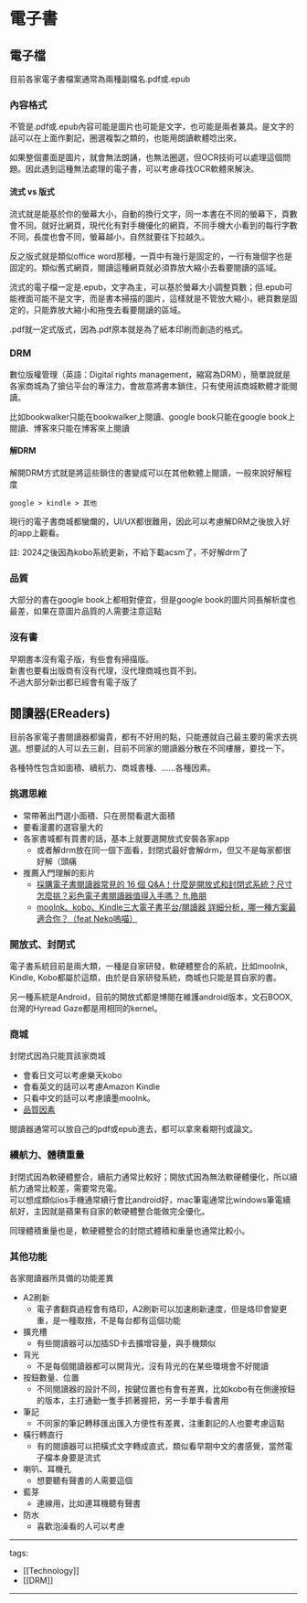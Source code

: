 # 電子書

## 電子檔
目前各家電子書檔案通常為兩種副檔名.pdf或.epub

### 內容格式
不管是.pdf或.epub內容可能是圖片也可能是文字，也可能是兩者兼具。是文字的話可以在上面作劃記，圈選複製之類的，也能用朗讀軟體唸出來。

如果整個畫面是圖片，就會無法朗誦，也無法圈選，但OCR技術可以處理這個問題。因此遇到這種無法處理的電子書，可以考慮尋找OCR軟體來解決。

#### 流式 vs 版式
流式就是能基於你的螢幕大小，自動的換行文字，同一本書在不同的螢幕下，頁數會不同。就好比網頁，現代化有對手機優化的網頁，不同手機大小看到的每行字數不同，長度也會不同，螢幕越小，自然就要往下拉越久。

反之版式就是類似office word那種，一頁中有幾行是固定的，一行有幾個字也是固定的。類似舊式網頁，閱讀這種網頁就必須靠放大縮小去看要閱讀的區域。

流式的電子檔一定是.epub，文字為主，可以基於螢幕大小調整頁數；但.epub可能裡面可能不是文字，而是書本掃描的圖片，這樣就是不管放大縮小，總頁數是固定的，只能靠放大縮小和拖曳去看要閱讀的區域。

.pdf就一定式版式，因為.pdf原本就是為了紙本印刷而創造的格式。

### DRM
數位版權管理（英語：Digital rights management，縮寫為DRM），簡單說就是各家商城為了搶佔平台的專注力，會故意將書本鎖住，只有使用該商城軟體才能閱讀。

比如bookwalker只能在bookwalker上閱讀、google book只能在google book上閱讀、博客來只能在博客來上閱讀

#### 解DRM
解開DRM方式就是將這些鎖住的書變成可以在其他軟體上閱讀，一般來說好解程度
```
google > kindle > 其他
```
現行的電子書商城都蠻爛的，UI/UX都很難用，因此可以考慮解DRM之後放入好的app上觀看。

註: 2024之後因為kobo系統更新，不給下載acsm了，不好解drm了

### 品質
大部分的書在google book上都相對便宜，但是google book的圖片同長解析度也最差，如果在意圖片品質的人需要注意這點

### 沒有書
早期書本沒有電子版，有些會有掃描版。  
新書也要看出版商有沒有代理，沒代理商城也買不到。  
不過大部分新出都已經會有電子版了

## 閱讀器(EReaders)

目前各家電子書閱讀器都偏貴，都有不好用的點，只能遷就自己最主要的需求去挑選。想要試的人可以去三創，目前不同家的閱讀器分散在不同樓層，要找一下。

各種特性包含如面積、續航力、商城書種、......各種因素。

### 挑選思維
* 常帶著出門選小面積、只在房間看選大面積
* 要看漫畫的選容量大的
* 各家書城都有買書的話，基本上就要選開放式安裝各家app
  * 或者解drm放在同一個下面看，封閉式最好會解drm，但又不是每家都很好解（頭痛
* 推薦入門理解的影片
  * [採購電子書閱讀器常見的 16 個 Q&A！什麼是開放式和封閉式系統？尺寸怎麼挑？彩色電子書閱讀器值得入手嗎？ ft.皓朋](https://www.youtube.com/watch?v=F0vaiU3P_Ks)
  * [mooInk、kobo、Kindle三大電子書平台/閱讀器 詳細分析，哪一種方案最適合你？（feat Neko嗚喵）](https://www.youtube.com/watch?v=usP247qr-J0)


### 開放式、封閉式
電子書系統目前是兩大類，一種是自家研發，軟硬體整合的系統，比如mooInk, Kindle, Kobo都屬於這類，由於是自家研發系統，商城也只能是買自家的書。

另一種系統是Android，目前的開放式都是博閱在維護android版本，文石BOOX, 台灣的Hyread Gaze都是用相同的kernel。


### 商城
封閉式因為只能買該家商城
* 會看日文可以考慮樂天kobo
* 會看英文的話可以考慮Amazon Kindle
* 只看中文的話可以考慮讀墨mooInk。
* [品質因素](#header-6)

閱讀器通常可以放自己的pdf或epub進去，都可以拿來看期刊或論文。

### 續航力、體積重量
封閉式因為軟硬體整合，續航力通常比較好；開放式因為無法軟硬體優化，所以續航力通常比較差，需要常充電。  
可以想成類似ios手機通常續行會比android好，mac筆電通常比windows筆電續航好，主因就是蘋果有自家的軟硬體整合能做完全優化。

同理體積重量也是，軟硬體整合的封閉式體積和重量也通常比較小。

### 其他功能
各家閱讀器所具備的功能差異
* A2刷新
  * 電子書翻頁過程會有烙印，A2刷新可以加速刷新速度，但是烙印會變更重，是一種取捨，不是每台都有這個功能
* 擴充槽
  * 有些閱讀器可以加插SD卡去擴增容量，與手機類似
* 背光
  * 不是每個閱讀器都可以開背光，沒有背光的在某些環境會不好閱讀
* 按鈕數量、位置
  * 不同閱讀器的設計不同，按鍵位置也有會有差異，比如kobo有在側邊按鈕的版本，主打通勤一隻手抓著握把，另一手單手看書用
* 筆記
  * 不同家的筆記轉移匯出匯入方便性有差異，注重劃記的人也要考慮這點
* 橫行轉直行
  * 有的閱讀器可以把橫式文字轉成直式，類似看早期中文的書感覺，當然電子檔本身要是流式
* 喇叭、耳機孔
  * 想要聽有聲書的人需要這個
* 藍芽
  * 連線用，比如連耳機聽有聲書
* 防水
  * 喜歡泡澡看的人可以考慮



---
tags:
  - [[Technology]]
  - [[DRM]]
  
---
